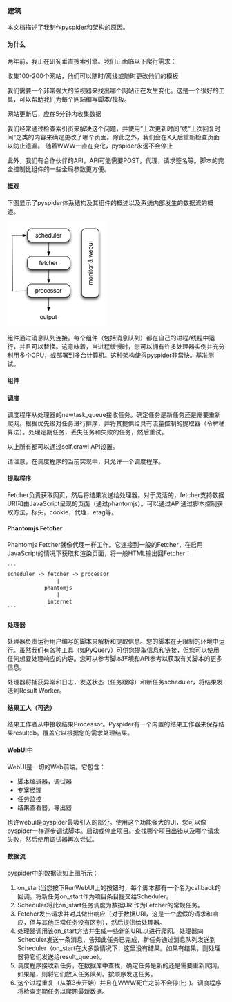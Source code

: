 ### 建筑
本文档描述了我制作pyspider和架构的原因。

#### 为什么
两年前，我正在研究垂直搜索引擎。我们正面临以下爬行需求：

收集100-200个网站，他们可以随时/离线或随时更改他们的模板

我们需要一个非常强大的监视器来找出哪个网站正在发生变化。这是一个很好的工具，可以帮助我们为每个网站编写脚本/模板。

网站更新后，应在5分钟内收集数据

我们经常通过检查索引页来解决这个问题，并使用“上次更新时间”或“上次回复时间”之类的内容来确定更改了哪个页面。除此之外，我们会在X天后重新检查页面以防止遗漏。
随着WWW一直在变化，pyspider永远不会停止

此外，我们有合作伙伴的API，API可能需要POST，代理，请求签名等。脚本的完全控制比组件的一些全局参数更方便。

#### 概观
下图显示了pyspider体系结构及其组件的概述以及系统内部发生的数据流的概述。

![pyspider](./1.png)

组件通过消息队列连接。每个组件（包括消息队列）都在自己的进程/线程中运行，并且可以替换。这意味着，当进程缓慢时，您可以拥有许多处理器实例并充分利用多个CPU，或部署到多台计算机。这种架构使得pyspider非常快。基准测试。

#### 组件
#### 调度
调度程序从处理器的newtask_queue接收任务。确定任务是新任务还是需要重新爬网。根据优先级对任务进行排序，并将其提供给具有流量控制的提取器（令牌桶算法）。处理定期任务，丢失任务和失败的任务，然后重试。

以上所有都可以通过self.crawl API设置。

请注意，在调度程序的当前实现中，只允许一个调度程序。

#### 提取程序
Fetcher负责获取网页，然后将结果发送给处理器。对于灵活的，fetcher支持数据URI和由JavaScript呈现的页面（通过phantomjs）。可以通过API通过脚本控制获取方法，标头，cookie，代理，etag等。

#### Phantomjs Fetcher
Phantomjs Fetcher就像代理一样工作。它连接到一般的Fetcher，在启用JavaScript的情况下获取和渲染页面，将一般HTML输出回Fetcher：

    ```
    scheduler -> fetcher -> processor
                    |
                phantomjs
                    |
                 internet
    ```
#### 处理器
处理器负责运行用户编写的脚本来解析和提取信息。您的脚本在无限制的环境中运行。虽然我们有各种工具（如PyQuery）可供您提取信息和链接，但您可以使用任何想要处理响应的内容。您可以参考脚本环境和API参考以获取有关脚本的更多信息。

处理器将捕获异常和日志，发送状态（任务跟踪）和新任务scheduler，将结果发送到Result Worker。

#### 结果工人（可选）
结果工作者从中接收结果Processor。Pyspider有一个内置的结果工作器来保存结果resultdb。覆盖它以根据您的需求处理结果。

#### WebUI中
WebUI是一切的Web前端。它包含：

* 脚本编辑器，调试器
* 专案经理
* 任务监控
* 结果查看器，导出器

也许webui是pyspider最吸引人的部分。使用这个功能强大的UI，您可以像pyspider一样逐步调试脚本。启动或停止项目。查找哪个项目出错以及哪个请求失败，然后使用调试器再次尝试。

#### 数据流
pyspider中的数据流如上图所示：

1. on_start当您按下RunWebUI上的按钮时，每个脚本都有一个名为callback的回调。将新任务on_start作为项目条目提交给Scheduler。
1. Scheduler将此on_start任务调度为数据URI作为Fetcher的常规任务。
1. Fetcher发出请求并对其做出响应（对于数据URI，这是一个虚假的请求和响应，但与其他正常任务没有区别），然后提供给处理器。
1. 处理器调用该on_start方法并生成一些新的URL以进行爬网。处理器向Scheduler发送一条消息，告知此任务已完成，新任务通过消息队列发送到Scheduler（on_start在大多数情况下，这里没有结果。如果有结果，则处理器将它们发送给result_queue）。
1. 调度程序接收新任务，在数据库中查找，确定任务是新的还是需要重新爬网，如果是，则将它们放入任务队列。按顺序发送任务。
1. 这个过程重复（从第3步开始）并且在WWW死亡之前不会停止;-)。调度程序将检查定期任务以爬网最新数据。